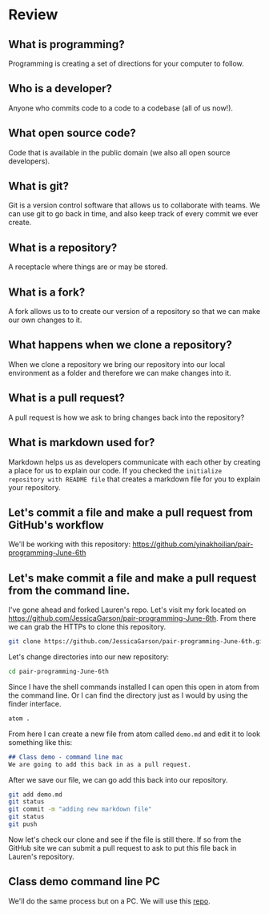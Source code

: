 # Review
## What is programming?
Programming is creating a set of directions for your computer to follow.
## Who is a developer?
Anyone who commits code to a code to a codebase (all of us now!).
## What open source code?
Code that is available in the public domain (we also all open source developers).
## What is git?
Git is a version control software that allows us to collaborate with teams. We can use git to go back in time, and also keep track of every commit we ever create.
## What is a repository?
A receptacle where things are or may be stored.
## What is a fork?
A fork allows us to to create our version of a repository so that we can make our own changes to it.
## What happens when we clone a repository?
When we clone a repository we bring our repository into our local environment as a folder and therefore we can make changes into it.
## What is a pull request?
A pull request is how we ask to bring changes back into the repository?
## What is markdown used for?
Markdown helps us as developers communicate with each other by creating a place for us to explain our code. If you checked the `initialize repository with README file` that creates a markdown file for you to explain your repository.
## Let's commit a file and make a pull request from GitHub's workflow
We'll be working with this repository:
https://github.com/yinakhoilian/pair-programming-June-6th
## Let's make commit a file and make a pull request from the command line.
I've gone ahead and forked Lauren's repo.
Let's visit my fork located on https://github.com/JessicaGarson/pair-programming-June-6th. From there we can grab the HTTPs to clone this repository.
```bash
git clone https://github.com/JessicaGarson/pair-programming-June-6th.git
```
Let's change directories into our new repository:
```bash
cd pair-programming-June-6th
```
Since I have the shell commands installed I can open this open in atom from the command line. Or I can find the directory just as I would by using the finder interface.
```bash
atom .
```
From here I can create a new file from atom called `demo.md` and edit it to look something like this:
```markdown
## Class demo - command line mac
We are going to add this back in as a pull request.
```
After we save our file, we can go add this back into our repository.
```bash
git add demo.md
git status
git commit -m "adding new markdown file"
git status
git push
```
Now let's check our clone and see if the file is still there. If so from the GitHub site we can submit a pull request to ask to put this file back in Lauren's repository.

## Class demo command line PC
We'll do the same process but on a PC. We will use this [repo](https://github.com/JessicaGarson/for_class_command_line_demo_PC).
